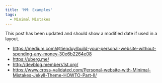 ```yaml
---
title: 'MM: Examples'
tags:
  - Minimal Mistakes
---
```


This post has been updated and should show a modified date if used in a layout.

- https://medium.com/@tienduy/build-your-personal-website-without-spending-any-money-30e6b2264e08
- https://uberg.me/
- http://devblog.members1st.org/
- https://www.cross-validated.com/Personal-website-with-Minimal-Mistakes-Jekyll-Theme-HOWTO-Part-II/
